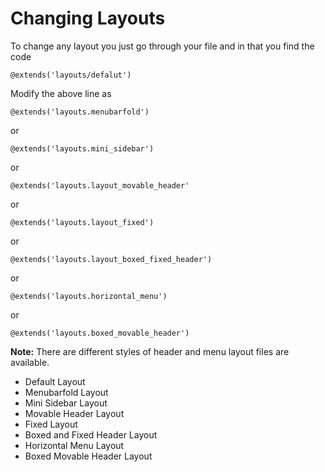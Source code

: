 # Changing Layouts

To change any layout you just go through your file and in that you find the code

```text
@extends('layouts/defalut')
```

Modify the above line as

```text
@extends('layouts.menubarfold')
```

or

```text
@extends('layouts.mini_sidebar')
```

or

```text
@extends('layouts.layout_movable_header'
```

or

```text
@extends('layouts.layout_fixed')
```

or

```text
@extends('layouts.layout_boxed_fixed_header')
```

or

```text
@extends('layouts.horizontal_menu')
```

or

```text
@extends('layouts.boxed_movable_header')
```

**Note:** There are different styles of header and menu layout files are available.

* Default Layout
* Menubarfold Layout
* Mini Sidebar Layout
* Movable Header Layout
* Fixed Layout
* Boxed and Fixed Header Layout
* Horizontal Menu Layout
* Boxed Movable Header Layout


